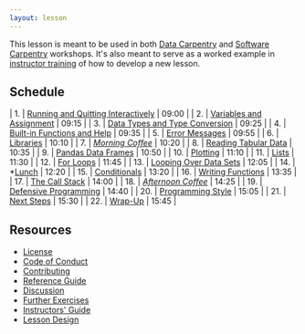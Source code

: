 ```yaml
---
layout: lesson
---
```

This lesson is meant to be used in both [Data Carpentry][dc-website] and [Software Carpentry][swc-website] workshops.
It's also meant to serve as a worked example in [instructor training][instructor-training] of how to develop a new lesson.

## Schedule

|  1. | [Running and Quitting Interactively](01-run-quit.html)     | 09:00 |
|  2. | [Variables and Assignment](02-variables.html)              | 09:15 |
|  3. | [Data Types and Type Conversion](03-types-conversion.html) | 09:25 |
|  4. | [Built-in Functions and Help](04-built-in.html)            | 09:35 |
|  5. | [Error Messages](05-error-messages.html)                   | 09:55 |
|  6. | [Libraries](06-libraries.html)                             | 10:10 |
|  7. | *[Morning Coffee](07-coffee.html)*                         | 10:20 |
|  8. | [Reading Tabular Data](08-reading-tabular.html)            | 10:35 |
|  9. | [Pandas Data Frames](09-data-frames.html)                  | 10:50 |
| 10. | [Plotting](10-plotting.html)                               | 11:10 |
| 11. | [Lists](11-lists.html)                                     | 11:30 |
| 12. | [For Loops](12-for-loops.html)                             | 11:45 |
| 13. | [Looping Over Data Sets](13-looping-data-sets.html)        | 12:05 |
| 14. | *[Lunch](14-lunch.html)                                    | 12:20 |
| 15. | [Conditionals](15-conditionals.html)                       | 13:20 |
| 16. | [Writing Functions](16-writing-functions.html)             | 13:35 |
| 17. | [The Call Stack](17-call-stack.html)                       | 14:00 |
| 18. | *[Afternoon Coffee](18-coffee.html)*                       | 14:25 |
| 19. | [Defensive Programming](19-defensive.html)                 | 14:40 |
| 20. | [Programming Style](20-programming-style.html)             | 15:05 |
| 21. | [Next Steps](21-next-steps.html)                           | 15:30 |
| 22. | [Wrap-Up](22-wrap.html)                                    | 15:45 |

## Resources

*   [License](LICENSE.html)
*   [Code of Conduct](CONDUCT.html)
*   [Contributing](CONTRIBUTING.html)
*   [Reference Guide](reference.html)
*   [Discussion](discussion.html)
*   [Further Exercises](exercises.html)
*   [Instructors' Guide](instructors.html)
*   [Lesson Design](design.html)

[dc-website]: http://datacarpentry.org
[instructor-training]: https://swcarpentry.github.io/instructor-training/
[swc-website]: http://software-carpentry.org
